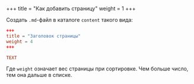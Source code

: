 +++
title = "Как добавить страницу"
weight = 1
+++

Создать `.md`-файл в каталоге `content` такого вида:

```toml
+++
title = "Заголовок страницы"
weight = 4
+++

TEXT
``` 

Где `weight` означает вес страницы при сортировке. Чем больше число, тем она дальше в списке.